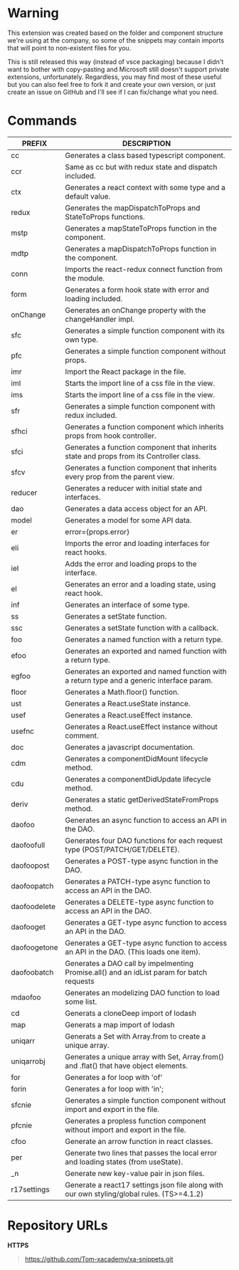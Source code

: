 # Warning

This extension was created based on the folder and component structure we're using
at the company, so some of the snippets may contain imports that will point
to non-existent files for you.

This is still released this way (instead of vsce packaging) because I didn't want to bother with copy-pasting and Microsoft still doesn't support private extensions, unfortunately. Regardless, you may find most of these useful but you can also feel free to fork it and create your own version, or just create an issue on GitHub and I'll see if I can fix/change what you need.

# Commands

| PREFIX       | DESCRIPTION                                                                                |
| ------------ | ------------------------------------------------------------------------------------------ |
| cc           | Generates a class based typescript component.                                              |
| ccr          | Same as cc but with redux state and dispatch included.                                     |
| ctx          | Generates a react context with some type and a default value.                              |
| redux        | Generates the mapDispatchToProps and StateToProps functions.                               |
| mstp         | Generates a mapStateToProps function in the component.                                     |
| mdtp         | Generates a mapDispatchToProps function in the component.                                  |
| conn         | Imports the react-redux connect function from the module.                                  |
| form         | Generates a form hook state with error and loading included.                               |
| onChange     | Generates an onChange property with the changeHandler impl.                                |
| sfc          | Generates a simple function component with its own type.                                   |
| pfc          | Generates a simple function component without props.                                       |
| imr          | Import the React package in the file.                                                      |
| iml          | Starts the import line of a css file in the view.                                          |
| ims          | Starts the import line of a css file in the view.                                          |
| sfr          | Generates a simple function component with redux included.                                 |
| sfhci        | Generates a function component which inherits props from hook controller.                  |
| sfci         | Generates a function component that inherits state and props from its Controller class.    |
| sfcv         | Generates a function component that inherits every prop from the parent view.              |
| reducer      | Generates a reducer with initial state and interfaces.                                     |
| dao          | Generates a data access object for an API.                                                 |
| model        | Generates a model for some API data.                                                       |
| er           | error={props.error}                                                                        |
| eli          | Imports the error and loading interfaces for react hooks.                                  |
| iel          | Adds the error and loading props to the interface.                                         |
| el           | Generates an error and a loading state, using react hook.                                  |
| inf          | Generates an interface of some type.                                                       |
| ss           | Generates a setState function.                                                             |
| ssc          | Generates a setState function with a callback.                                             |
| foo          | Generates a named function with a return type.                                             |
| efoo         | Generates an exported and named function with a return type.                               |
| egfoo        | Generates an exported and named function with a return type and a generic interface param. |
| floor        | Generates a Math.floor() function.                                                         |
| ust          | Generates a React.useState instance.                                                       |
| usef         | Generates a React.useEffect instance.                                                      |
| usefnc       | Generates a React.useEffect instance without comment.                                      |
| doc          | Generates a javascript documentation.                                                      |
| cdm          | Generates a componentDidMount lifecycle method.                                            |
| cdu          | Generates a componentDidUpdate lifecycle method.                                           |
| deriv        | Generates a static getDerivedStateFromProps method.                                        |
| daofoo       | Generates an async function to access an API in the DAO.                                   |
| daofoofull   | Generates four DAO functions for each request type (POST/PATCH/GET/DELETE).                |
| daofoopost   | Generates a POST-type async function in the DAO.                                           |
| daofoopatch  | Generates a PATCH-type async function to access an API in the DAO.                         |
| daofoodelete | Generates a DELETE-type async function to access an API in the DAO.                        |
| daofooget    | Generates a GET-type async function to access an API in the DAO.                           |
| daofoogetone | Generates a GET-type async function to access an API in the DAO. (This loads one item).    |
| daofoobatch  | Generates a DAO call by impelmenting Promise.all() and an idList param for batch requests  |
| mdaofoo      | Generates an modelizing DAO function to load some list.                                    |
| cd           | Generats a cloneDeep import of lodash                                                      |
| map          | Generats a map import of lodash                                                            |
| uniqarr      | Generats a Set with Array.from to create a unique array.                                   |
| uniqarrobj   | Generates a unique array with Set, Array.from() and .flat() that have object elements.     |
| for          | Generates a for loop with 'of'                                                             |
| forin        | Generates a for loop with 'in';                                                            |
| sfcnie       | Generates a simple function component without import and export in the file.               |
| pfcnie       | Generates a propless function component without import and export in the file.             |
| cfoo         | Generate an arrow function in react classes.                                               |
| per          | Generate two lines that passes the local error and loading states (from useState).         |
| \_n          | Generate new key-value pair in json files.                                                 |
| r17settings  | Generate a react17 settings json file along with our own styling/global rules. (TS>=4.1.2) |

# Repository URLs

**HTTPS**

> https://github.com/Tom-xacademy/xa-snippets.git
